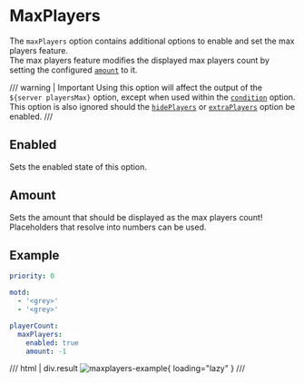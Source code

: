 # MaxPlayers

The `maxPlayers` option contains additional options to enable and set the max players feature.  
The max players feature modifies the displayed max players count by setting the configured [`amount`](#amount) to it.

/// warning | Important
Using this option will affect the output of the `${server playersMax}` option, except when used within the [`condition`](../condition.md) option.  
This option is also ignored should the [`hidePlayers`](hideplayers.md) or [`extraPlayers`](extraplayers.md) option be enabled.
///

## Enabled

Sets the enabled state of this option.

## Amount

Sets the amount that should be displayed as the max players count!  
Placeholders that resolve into numbers can be used.

## Example

```yaml
priority: 0

motd:
  - '<grey>'
  - '<grey>'

playerCount:
  maxPlayers:
    enabled: true
    amount: -1
```
/// html | div.result
![maxplayers-example](../../../assets/images/examples/maxplayers-example.jpg){ loading="lazy" }
///